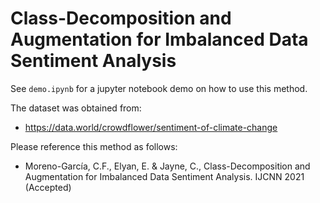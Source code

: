 # Class-Decomposition and Augmentation for Imbalanced Data Sentiment Analysis

See `demo.ipynb` for a jupyter notebook demo on how to use this method.

The dataset was obtained from:

* https://data.world/crowdflower/sentiment-of-climate-change

Please reference this method as follows:

* Moreno-García, C.F., Elyan, E. & Jayne, C.,  Class-Decomposition and Augmentation for Imbalanced Data Sentiment Analysis. IJCNN 2021 (Accepted)
